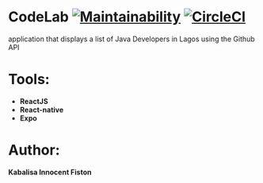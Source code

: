 # CodeLab  [![Maintainability](https://api.codeclimate.com/v1/badges/c47a5a53927ffed68e2a/maintainability)](https://codeclimate.com/github/Kabalisa/CodeLab/maintainability) [![CircleCI](https://circleci.com/gh/Kabalisa/CodeLab.svg?style=svg)](https://circleci.com/gh/Kabalisa/CodeLab)
application that displays a list of Java Developers in Lagos using the Github API

 # Tools:
 * **ReactJS**
 * **React-native**
 * **Expo**
 
 # Author:

**Kabalisa Innocent Fiston**
